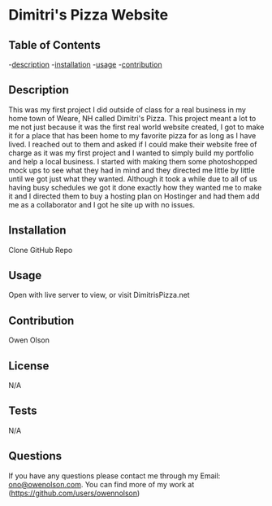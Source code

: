 # Dimitri's Pizza Website

  ## Table of Contents
  -[description](#description)
  -[installation](#installation)
  -[usage](#usage)
  -[contribution](#contribution)

  ## Description
  This was my first project I did outside of class for a real business in my home town of Weare, NH called Dimitri's Pizza. This project meant a lot to me not just because it was the first real world website created, I got to make it for a place that has been home to my favorite pizza for as long as I have lived. I reached out to them and asked if I could make their website free of charge as it was my first project and I wanted to simply build my portfolio and help a local business. I started with making them some photoshopped mock ups to see what they had in mind and they directed me little by little until we got just what they wanted. Although it took a while due to all of us having busy schedules we got it done exactly how they wanted me to make it and I directed them to buy a hosting plan on Hostinger and had them add me as a collaborator and I got he site up with no issues.

  ## Installation
  Clone GitHub Repo

  ## Usage
  Open with live server to view, or visit DimitrisPizza.net

  ## Contribution
  Owen Olson

  ## License
  N/A

  ## Tests
  N/A

  ## Questions
  If you have any questions please contact me through my Email: ono@owenolson.com. You can find more of my work at (https://github.com/users/owennolson)
